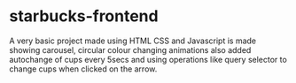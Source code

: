 ﻿# starbucks-frontend
A very basic project made using HTML CSS and Javascript is made showing carousel, circular colour changing animations also added autochange of cups every 5secs and using operations like query selector to change cups when clicked on the arrow. 
